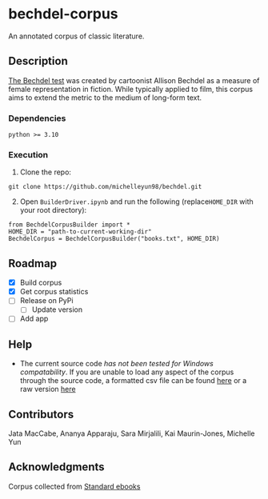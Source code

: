 # bechdel-corpus

An annotated corpus of classic literature.

## Description

[The Bechdel test](https://en.wikipedia.org/wiki/Bechdel_test) was created by cartoonist Allison Bechdel as a measure of female representation in fiction. While typically applied to film, this corpus aims to extend the metric to the medium of long-form text.

### Dependencies

```
python >= 3.10
```

### Execution

1. Clone the repo:
```
git clone https://github.com/michelleyun98/bechdel.git
```
2. Open `BuilderDriver.ipynb` and run the following (replace`HOME_DIR` with your root directory):
```
from BechdelCorpusBuilder import *
HOME_DIR = "path-to-current-working-dir"
BechdelCorpus = BechdelCorpusBuilder("books.txt", HOME_DIR)
```

## Roadmap

- [x] Build corpus
- [x] Get corpus statistics
- [ ] Release on PyPi
    - [ ] Update version
- [ ] Add app

## Help
* The current source code *has not been tested for Windows compatability*. If you are unable to load any aspect of the corpus through the source code, a formatted csv file can be found [here](https://drive.google.com/file/d/1ROzDxVOKK_J9WVFT7w2VgGGY4s9Jp9Vy/view?usp=share_link) 
or a raw version [here](https://raw.githubusercontent.com/michelleyun98/bechdel/main/meta/corpus.csv)

## Contributors

Jata MacCabe, Ananya Apparaju, Sara Mirjalili, Kai Maurin-Jones, Michelle Yun

## Acknowledgments
Corpus collected from [Standard ebooks](https://standardebooks.org)
